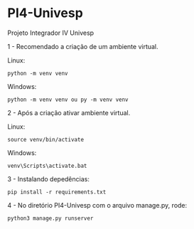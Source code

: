 # PI4-Univesp

Projeto Integrador IV Univesp

1 - Recomendado a criação de um ambiente virtual.

Linux:

    python -m venv venv

Windows:

    python -m venv venv ou py -m venv venv

2 - Após a criação ativar ambiente virtual.

Linux:

    source venv/bin/activate

Windows:

    venv\Scripts\activate.bat

3 - Instalando depedências:

    pip install -r requirements.txt

4 - No diretório PI4-Univesp com o arquivo manage.py, rode:

    python3 manage.py runserver
